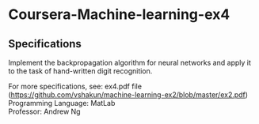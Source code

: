 # Coursera-Machine-learning-ex4

## Specifications

Implement the backpropagation algorithm for neural networks and apply it to the task of hand-written digit recognition.

For more specifications, see: ex4.pdf file (https://github.com/vshakun/machine-learning-ex2/blob/master/ex2.pdf)
Programming Language: MatLab <br/>
Professor: Andrew Ng 